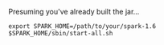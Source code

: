
Presuming you've already built the jar...

	export SPARK_HOME=/path/to/your/spark-1.6
	$SPARK_HOME/sbin/start-all.sh
	